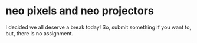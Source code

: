 # neo pixels and neo projectors

I decided we all deserve a break today! So, submit something if you want to, but, there is no assignment.

<!-- # drawing with sound

Today we're going to start our journey into exanded realities by exploring sound a bit more.

And in particular, how to map sound input into actions on the screen.

I"m not talking about speech recogntion, like 'hey google, make me a milkshake', although that is possible (but not super reliable, honestly) with a library called [p5.speech](https://idmnyu.github.io/p5.js-speech/).

I'm talking instead about taking in data from a microphone and analyzing it, and then using that data to draw images on the screen. I think this will be a good prelude to working with the camera and I think it'll be fun.

# microphone

Before we do anything, we need to ask for permision to turn on the microphone. This can sometimes be tricky, if the person using the web browser doesn't have a microphone, or....many other factors come into play. But, all we can do is try, right? Let's start with a simple example from editor.p5: [mic threshold](https://editor.p5js.org/p5/sketches/Sound:_Mic_Threshold)

Notice how we have to make some global variables:

```
let input;
let analyzer;

```

Then in setup we can try to turn on the input:

```
function setup() {
  createCanvas(400, 400);
  // Create an Audio input
  input = new p5.AudioIn();
  input.start();
}



```

Which should send the user a prompt asking if it's ok to turn on the microphone.

Then in the draw loop, all we have to do is say

```
function draw() {
  background(220);
  let volume = input.getLevel();
}

```

to get a steady stream of data.

This data, which we can log:

```
console.log(volume)

```

Will be a float between zero and 1. If we want to use it, maybe we want to map that value into a different range?

```

let color1 = map(volume, 0.0, 1.0, 0, 255);

```

Which will take the value and remap into into a range between 0 and 255.

We can use that, obviously, as a color, or we can map into into a different range and use it to draw a circle:

```
let color1 = map(volume, 0.0, 1.0, 0, 255);
fill(color1);
let circleSize = map(volume, 0.0, 1.0, 1, 500);
ellipse(width/2, height/2, circleSize);

```

You may have to play with the mapping values to get a value that you like.

Make sense? I hope so. Here's the [finished code]() in case you got lost along the way.

Let's get a little more complicated, shall we? Let's draw amplitude over a period of time, dynamically. In other words, let's draw a waveform.

# amplitude part 2

Ok, so this time we're going to analyze the amplitude of a sound file as it plays.

We'll start by declaring a few global variables: one for our sound, one for our amplitude analyzer, a boolean called loaded, another called started, an empty array. In preload we'll load the sound, passing in a function called setLoaded as the second parameter.

This function is called a callback function, it will run when the sound is loaded.

AS you can see if you run the code, the status of that boolean will change from false to true, once preload is done loading and setup runs. You can see that in the console, as first line 14 prints false and then line 20 prints true.

In setup we also make a new Amplitude object, which will keep track of the level of any sound being played.

```
let protestCrowd
let amp;
let myLevels = [];
let started  = false;
let loaded = false;

//set loaded to true
function setLoaded(){
  loaded = true;
}

//load sound
function preload(){
  console.log(loaded);
  //setLoaded is a function that will run after sound is loaded
  protestCrowd = loadSound('protestCrowd.mp3', setLoaded);
}

function setup() {
  console.log(loaded);
  createCanvas(400, 400);
  stroke(0);
// create new amplitude object
  amp = new p5.Amplitude();
}

```

Now, let's take a look at why we're seeing this message 'click screen to start sound'. We have a function called drawStartScreen().

```
//a function to draw some text
function drawStartScreen(){
  fill(0);
  textSize(30);
  text('click screen to start sound', 10, 100);
}
```

It is being conditionally called in our draw loop:

```
function draw() {
  background(220);

  //if not started then draw some text
  // otherwise draw the amplitude
  if(!started){
    drawStartScreen();
  } else {
    if(loaded){
      drawAmplitude();
    }

  }
}
```

If the value of our boolean named started is false; then drawStartScreen will run, otherwise drawAmplitude will run.

Farther down, we have a mousePressed function, that sets the value of started to true, and starts the sound playing:

```
//start the sound and set started to true so that drawAmplitude will run
function mousePressed(){
started = true;
protestCrowd.play();

}

```

Handling these kinds of conditionals is super important to creating dynamic programs. I noticed that many of you struggled trying to get your game top reflect changes in status -- one of the best way to keep track of these changes is with boolean variables that you check in if/then statements!

# beginShape, endShape

Ok, continuing on. I'm going to show you something new: making your own shapes. We're going to make a pretty wild shape, which will be a waveform.

This is all going to happen in our drawAmplitude function:

```
//draw the amplitude
function drawAmplitude(){
//get the current amplitude
  let vol = amp.getLevel();
  if (vol > 0){
    //if current amplitude is greater than zero, push it to levels array
  myLevels.push(vol);
  }
    // no fill color ie just a line
    noFill();

//begin shape starts a new shape with any number of vertexes
    beginShape()

    myLevels.forEach((level, i) => {
      // remap the value
      let y = map(level, 0.001, 0.4, height, 0);
      console.log(y);
      vertex(i,y);
    })

    //end the shape
    endShape();

    // if the number of levels is bigger than half of the screen, delete the first one
    // this creates the scrolling effect
    if(myLevels.length > width - 150){
      myLevels.splice(0, 1);
    }
}

```

As you can hopefully tell from the comments, first we get the current amplitude and then, if it's greater than zero, we add it to the array called myLevels.

```
//get the current amplitude
  let vol = amp.getLevel();
  if (vol > 0){
    //if current amplitude is greater than zero, push it to levels array
  myLevels.push(vol);
  }
```

Then, we draw our shape, by calling beginShape(). Farther down we call endShape(), which ends the shape; we can optionally pass in a parameter called CLOSE like this

```
endShape(CLOSE)

```

if we want to close the shape.

Between beginShape and endShape, we can draw any number of vertexes, exactly where we want them. We're going to draw a vertex for each element in our array named myLevels, which should be a collection of amplitudes.

```
    myLevels.forEach((level, i) => {
      // remap the value
      let y = map(level, 0.001, 0.4, height, 0);
      console.log(y);
      vertex(i,y);
    })

```

i is going to be a number between 0 and the length of the array; we'll use that to specify the x position of our vertex. To get the y coordinate, we'll remap our level value, which theoretically should be a number between 0 and 1 but, after logging some values I realized that in this case it's really between 0 and 0.4.

Make sense?

Then, after we draw the shape, we can check to see how long the array of levels is; if it gets too long it will draw off the screen, right? So, we can delete the first one if the array is getting too long:

```
    if(myLevels.length > width - 150){
      myLevels.splice(0, 1);
    }
```

And then we run the loop again.

You can run the finished [code](https://editor.p5js.org/socalledsound/sketches/1Z3WpRlaV) in the p5 online editor, or download and try your own sound!

And here's another [sketch](https://editor.p5js.org/socalledsound/sketches/zolM77RJs), with a looping snare drum, slowed down, this time I also make an array of colors and use them to fill some ellipses that I draw on top of the waveform.

# fft analysis

Amplitude is fine, but if we really want to understand a sound, we have another tool at our disposal, which is frequency analysis. Or, an analysis of the relative strength of the various frequencies that make up a sound.

I honestly think this is one of the most interesting things I've ever learned, the notions that underly this sort of analysis. The tool we use to make this kind of analysis is called a 'fast fourier transform', or fft.

I'd love to go into the whys and wherefores of this, but this page is already a little long, and I'm also not entirely sure I understand the notion of Fourier transform in any depth, so I'll give you a [link](https://betterexplained.com/articles/an-interactive-guide-to-the-fourier-transform/).

Basically, the fourier transform is a method that takes a time-based pattern and breaks it up into it's discrete components.

So if we remember that sounds in real life are periodic waves, that are basically composed of sub-waves of different periods and intensities, the fourier transform helps us pull out the individual waves.

Let's start by taking a look at a simple sinusoid [wave](https://editor.p5js.org/socalledsound/sketches/SWO6KTHK0). It's peridioc, and the function is a simple one that we've looked at before, a sin function.

Now, if we subdivide that wave at regular ratios, we can get something more [complex](https://editor.p5js.org/codingtrain/sketches/SJ02W1OgV).

And if we introduce a little real world noise into this equation we get something kind of [life-like](https://editor.p5js.org/socalledsound/sketches/vUuH6dvCj). That's almost a real world sound waveform there, and it might even be interesting to try to make that into a real sounding sound (final project??).

It turns out, in fact, that we can use this idea to draw almost anything, given the correct set of [data](https://editor.p5js.org/socalledsound/sketches/deqkKFzOq).

Daniel Shiffman has a bunch of great [videos](https://www.youtube.com/watch?v=MY4luNgGfms) on this topic and I highly recommend taking some time with them!

But we're going to aim a little lower. We're going to use this fourier transform to analyze a sound, which is the sound of someone yodeling. What we'll get out is some data that describes the individual frequencies of the sound. We can do this pretty easily in p5, using an [FFT](https://p5js.org/reference/#/p5.FFT) object. Using it is similar to the amplitude object, except that it returns an amplitude for each of (by default, but settable) 1024 different frequency values.

Here's a [sketch](https://editor.p5js.org/socalledsound/sketches/5dZY0UsJY) that uses it.

I think it's pretty well commented, but I'll pull a few details out before we end for the day.

```
let yodel, fft;

function preload(){
  yodel = loadSound('yodel.mp3');
}

function setup() {
  createCanvas(1024, 255);
  noFill();
  yodel.rate(1.0);
  yodel.loop();
  fft = new p5.FFT();
}

```

I'm hoping this is all pretty straighforward at this point: we load a sound, start it looping and then make a new p5.FFT(). Notice that the canvas is 1024 pixels long, which is the size of the analysis buffer/

Then, in draw, we use that to .analyze() the sound playing:

```
 spectrum = fft.analyze();

```

and then we draw the spectrum:

```
    for(let i = 0; i < spectrum.length; i++){
      strokeWeight(5);
      stroke(i, 0, 120);
      fill(spectrum[i],200,200);
      ellipse(i*10, height/2, 10, spectrum[i]);

    }

```

Each time through the draw loop, we riun through all 1024 values of the specturm that is pulled from the sound at each time through the draw loop. We set the fill color to be a shade of red that is deriverd from the value of the spectrum at each buffer, and set the size of each ellipse on y axis to be equal to the value of the spectrum at that buffer. Each buffer is a frequency range.

And that's it for today!

Or almost it for today. I'll leave you with one more link, in case you are interested in exploring speech in the browser, which is pretty well supported, even if it is a little bit less than precise. There's a library called [p5.speech](https://idmnyu.github.io/p5.js-speech/) that can help you access the [speech api](https://developer.mozilla.org/en-US/docs/Web/API/Web_Speech_API). Robert used it in his [midterm](https://github.com/rf-hurley/express-yourself), ask him about it! Or follow up with me and I'll show you how to use it.

Please take some time to explore these ideas! Use the microphone or a sound to generate an interesting visual pattern. You can take my examples and tweak them a bit or you can come up with your own idea for deriving visual output from a sound!

Try plotting your values along a circle, using the formula we've used in the past:

```
x = sin(angle) * radius;
y = cos(angle) * radius;

```

Try plotting the spectum values over time. Try new forumlas using the values we get from amplitude or fft to generate new color values or new patterns.

Just make sure that it looks different from what other people (including me) are doing and have fun! -->
